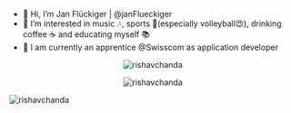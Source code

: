 - 👋 Hi, I’m Jan Flückiger | @janFlueckiger
- 👀 I’m interested in music 🎶, sports 🏐(especially volleyball😍), drinking coffee ☕ and educating myself 📚
- 🌱 I am currently an apprentice @Swisscom as application developer
<div align="center">
<p>
  <img align="center" src="https://github-readme-stats.vercel.app/api?username=janFlueckiger&show_icons=true&locale=en&theme=tokyonight" alt="rishavchanda" />
</p>
<p>
  <img align="center" src="https://github-readme-streak-stats.herokuapp.com/?user=janFlueckiger&&theme=tokyonight" alt="rishavchanda" />
</p>
<p>
  <img align="left" src="https://github-readme-stats.vercel.app/api/top-langs?username=janFlueckiger&show_icons=true&locale=en&layout=compact&theme=tokyonight" alt="rishavchanda" />
</p>
</div>
<!---
janFlueckiger/janFlueckiger is a ✨ special ✨ repository because its `README.md` (this file) appears on your GitHub profile.
You can click the Preview link to take a look at your changes.
--->
